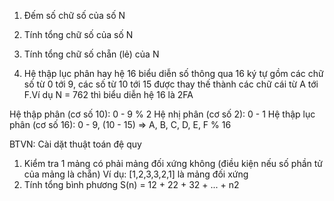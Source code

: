 
1. Đếm số chữ số của số N

2. Tính tổng chữ số của số N

3. Tính tổng chữ số chẵn (lẻ) của N

4. Hệ thập lục phân hay hệ 16 biểu diễn số thông qua 16 ký tự gồm các chữ số từ 0 tới 9, các số từ 10 tới 15 được thay thế thành các chữ cái từ A tới F.Ví dụ N = 762 thì biểu diễn hệ 16 là 2FA


Hệ thập phân (cơ số 10): 0 - 9 % 2
Hệ nhị phân (cơ số 2): 0 - 1
Hệ thập lục phân (cơ số 16): 0 - 9, (10 - 15) => A, B, C, D, E, F % 16


BTVN: Cài dặt thuật toán đệ quy
1. Kiểm tra 1 mảng có phải mảng đối xứng không (điều kiện nếu số phần tử của mảng là chẵn)
Ví dụ: [1,2,3,3,2,1] là mảng đối xứng
2. Tính tổng bình phương S(n) = 12 + 22 + 32 + ... + n2

